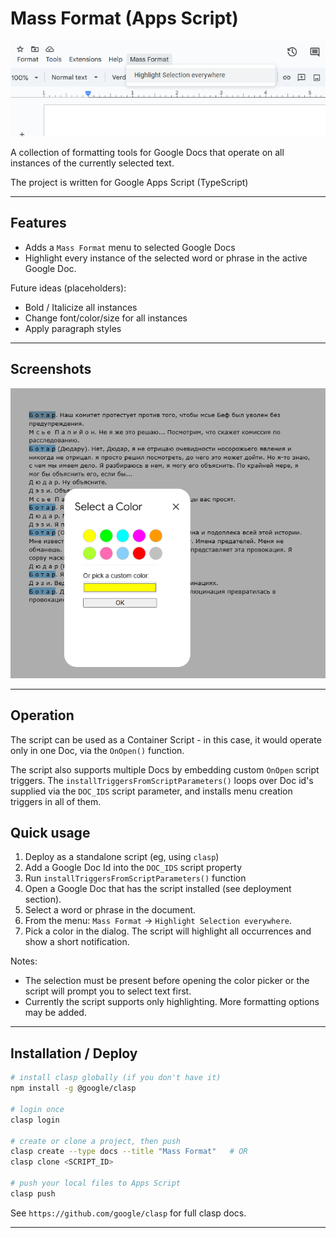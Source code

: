 # Mass Format (Apps Script)

![Mass Format Menu](docs/screenshots/menu.png)

A collection of formatting tools for Google Docs that operate on all instances of the currently selected text.

The project is written for Google Apps Script (TypeScript)

---

## Features

- Adds a `Mass Format` menu to selected Google Docs
- Highlight every instance of the selected word or phrase in the active Google Doc.

Future ideas (placeholders):
- Bold / Italicize all instances
- Change font/color/size for all instances
- Apply paragraph styles

---

## Screenshots

![Color picker dialog](docs/screenshots/highlight-dialog.png)

---

## Operation

The script can be used as a Container Script - in this case, it would operate only in one Doc, via the `OnOpen()` function.

The script also supports multiple Docs by embedding custom `OnOpen` script triggers. The `installTriggersFromScriptParameters()` loops over Doc id's supplied via the `DOC_IDS` script parameter, and installs menu creation triggers in all of them.

## Quick usage

1. Deploy as a standalone script (eg, using `clasp`)
2. Add a Google Doc Id into the `DOC_IDS` script property
3. Run `installTriggersFromScriptParameters()` function
4. Open a Google Doc that has the script installed (see deployment section).
5. Select a word or phrase in the document.
6. From the menu: `Mass Format` → `Highlight Selection everywhere`.
7. Pick a color in the dialog. The script will highlight all occurrences and show a short notification.

Notes:
- The selection must be present before opening the color picker or the script will prompt you to select text first.
- Currently the script supports only highlighting. More formatting options may be added.

---

## Installation / Deploy

```bash
# install clasp globally (if you don't have it)
npm install -g @google/clasp

# login once
clasp login

# create or clone a project, then push
clasp create --type docs --title "Mass Format"   # OR
clasp clone <SCRIPT_ID>

# push your local files to Apps Script
clasp push
```

See `https://github.com/google/clasp` for full clasp docs.

---
